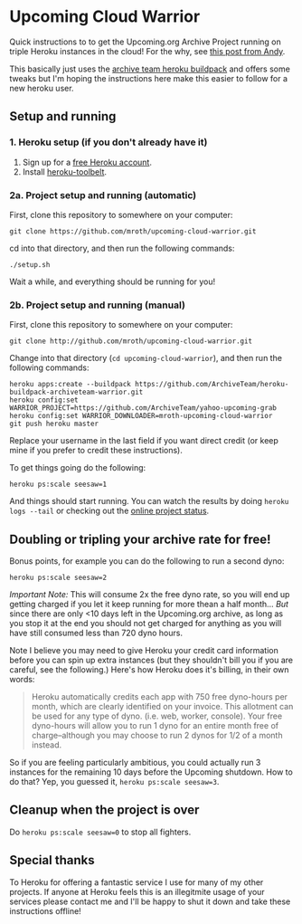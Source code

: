 # Upcoming Cloud Warrior

Quick instructions to to get the Upcoming.org Archive Project running on triple Heroku instances in the cloud!  For the why, see [this post from Andy](http://waxy.org/2013/04/how_you_can_save_upcoming/).

This basically just uses the [archive team heroku buildpack](https://github.com/ArchiveTeam/heroku-buildpack-archiveteam-warrior) and offers some tweaks but I'm hoping the instructions here make this easier to follow for a new heroku user.

## Setup and running

### 1. Heroku setup (if you don't already have it)

 1. Sign up for a [free Heroku account](https://id.heroku.com/signup).
 1. Install [heroku-toolbelt](https://toolbelt.heroku.com/).

### 2a. Project setup and running (automatic)

First, clone this repository to somewhere on your computer:

	git clone https://github.com/mroth/upcoming-cloud-warrior.git

cd into that directory, and then run the following commands:

	./setup.sh
	
Wait a while, and everything should be running for you!

### 2b. Project setup and running (manual)
First, clone this repository to somewhere on your computer:

	git clone http://github.com/mroth/upcoming-cloud-warrior.git

Change into that directory (`cd upcoming-cloud-warrior`), and then run the following commands:

	heroku apps:create --buildpack https://github.com/ArchiveTeam/heroku-buildpack-archiveteam-warrior.git
	heroku config:set WARRIOR_PROJECT=https://github.com/ArchiveTeam/yahoo-upcoming-grab
	heroku config:set WARRIOR_DOWNLOADER=mroth-upcoming-cloud-warrior
	git push heroku master

Replace your username in the last field if you want direct credit (or keep mine if you prefer to credit these instructions).

To get things going do the following:

	heroku ps:scale seesaw=1
	
And things should start running.  You can watch the results by doing `heroku logs --tail` or checking out the [online project status](http://tracker.archiveteam.org/upcoming/).



## Doubling or tripling your archive rate for free!
Bonus points, for example you can do the following to run a second dyno:

	heroku ps:scale seesaw=2

*Important Note:* This will consume 2x the free dyno rate, so you will end up getting charged if you let it keep running for more thean a half month…  _But_ since there are only <10 days left in the Upcoming.org archive, as long as you stop it at the end you should not get charged for anything as you will have still consumed less than 720 dyno hours.

Note I believe you may need to give Heroku your credit card information before you can spin up extra instances (but they shouldn't bill you if you are careful, see the following.) Here's how Heroku does it's billing, in their own words:

>Heroku automatically credits each app with 750 free dyno-hours per month, which are clearly identified on your invoice. This allotment can be used for any type of dyno. (i.e. web, worker, console). Your free dyno-hours will allow you to run 1 dyno for an entire month free of charge–although you may choose to run 2 dynos for 1/2 of a month instead.
	
So if you are feeling particularly ambitious, you could actually run 3 instances for the remaining 10 days before the Upcoming shutdown.  How to do that?  Yep, you guessed it, `heroku ps:scale seesaw=3`.

## Cleanup when the project is over

Do `heroku ps:scale seesaw=0` to stop all fighters.

## Special thanks
To Heroku for offering a fantastic service I use for many of my other projects.  If anyone at Heroku feels this is an illegitmite usage of your services please contact me and I'll be happy to shut it down and take these instructions offline!
